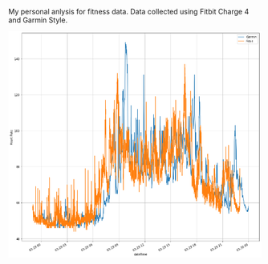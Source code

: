 My personal anlysis for fitness data. Data collected using Fitbit Charge 4 and Garmin Style.

![plot](GarminVsFitbit.png)
